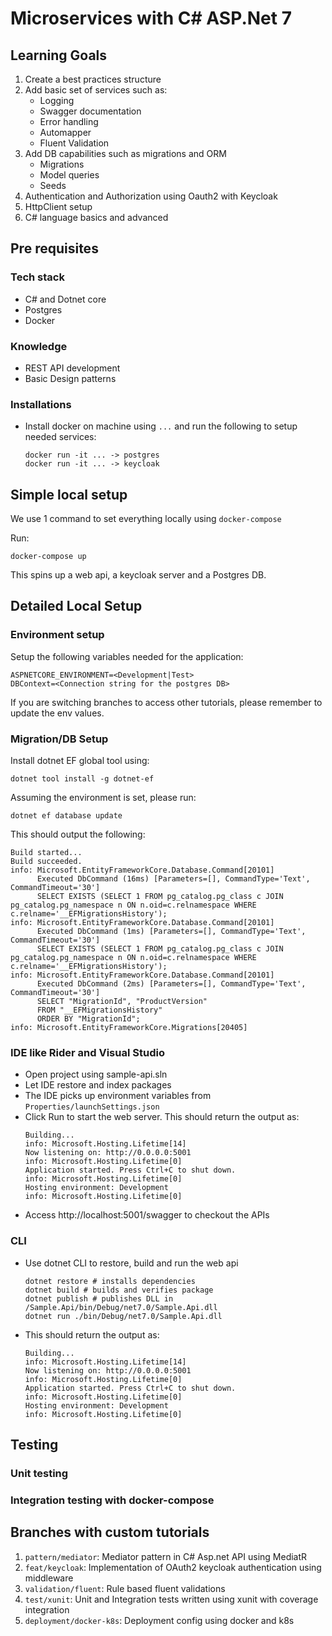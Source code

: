 # Microservices with C# ASP.Net 7

## Learning Goals

1. Create a best practices structure
2. Add basic set of services such as:
   - Logging
   - Swagger documentation
   - Error handling
   - Automapper
   - Fluent Validation
3. Add DB capabilities such as migrations and ORM
   - Migrations
   - Model queries
   - Seeds
4. Authentication and Authorization using Oauth2 with Keycloak
5. HttpClient setup
6. C# language basics and advanced

## Pre requisites

### Tech stack

- C# and Dotnet core
- Postgres
- Docker

### Knowledge

- REST API development
- Basic Design patterns

### Installations

- Install docker on machine using `...` and run the following to setup needed services:
  ```shell
  docker run -it ... -> postgres
  docker run -it ... -> keycloak
  ```

## Simple local setup

We use 1 command to set everything locally using `docker-compose`

Run:

```shell
docker-compose up
```

This spins up a web api, a keycloak server and a Postgres DB.

## Detailed Local Setup

### Environment setup

Setup the following variables needed for the application:

```shell
ASPNETCORE_ENVIRONMENT=<Development|Test>
DBContext=<Connection string for the postgres DB>
```

If you are switching branches to access other tutorials, please remember to update the env values.

### Migration/DB Setup

Install dotnet EF global tool using:
```shell
dotnet tool install -g dotnet-ef
```

Assuming the environment is set, please run:
```shell
dotnet ef database update
```

This should output the following:
```shell
Build started...
Build succeeded.
info: Microsoft.EntityFrameworkCore.Database.Command[20101]
      Executed DbCommand (16ms) [Parameters=[], CommandType='Text', CommandTimeout='30']
      SELECT EXISTS (SELECT 1 FROM pg_catalog.pg_class c JOIN pg_catalog.pg_namespace n ON n.oid=c.relnamespace WHERE c.relname='__EFMigrationsHistory');
info: Microsoft.EntityFrameworkCore.Database.Command[20101]
      Executed DbCommand (1ms) [Parameters=[], CommandType='Text', CommandTimeout='30']
      SELECT EXISTS (SELECT 1 FROM pg_catalog.pg_class c JOIN pg_catalog.pg_namespace n ON n.oid=c.relnamespace WHERE c.relname='__EFMigrationsHistory');
info: Microsoft.EntityFrameworkCore.Database.Command[20101]
      Executed DbCommand (2ms) [Parameters=[], CommandType='Text', CommandTimeout='30']
      SELECT "MigrationId", "ProductVersion"
      FROM "__EFMigrationsHistory"
      ORDER BY "MigrationId";
info: Microsoft.EntityFrameworkCore.Migrations[20405]
```

### IDE like Rider and Visual Studio

- Open project using sample-api.sln
- Let IDE restore and index packages
- The IDE picks up environment variables from `Properties/launchSettings.json`
- Click Run to start the web server. This should return the output as:
  ```shell
  Building...
  info: Microsoft.Hosting.Lifetime[14]
  Now listening on: http://0.0.0.0:5001
  info: Microsoft.Hosting.Lifetime[0]
  Application started. Press Ctrl+C to shut down.
  info: Microsoft.Hosting.Lifetime[0]
  Hosting environment: Development
  info: Microsoft.Hosting.Lifetime[0]
  ```
- Access http://localhost:5001/swagger to checkout the APIs

### CLI

- Use dotnet CLI to restore, build and run the web api
  ```shell
  dotnet restore # installs dependencies
  dotnet build # builds and verifies package
  dotnet publish # publishes DLL in /Sample.Api/bin/Debug/net7.0/Sample.Api.dll
  dotnet run ./bin/Debug/net7.0/Sample.Api.dll
  ```

- This should return the output as:
  ```shell
  Building...
  info: Microsoft.Hosting.Lifetime[14]
  Now listening on: http://0.0.0.0:5001
  info: Microsoft.Hosting.Lifetime[0]
  Application started. Press Ctrl+C to shut down.
  info: Microsoft.Hosting.Lifetime[0]
  Hosting environment: Development
  info: Microsoft.Hosting.Lifetime[0]
  ```

## Testing

### Unit testing

### Integration testing with docker-compose

## Branches with custom tutorials

1. `pattern/mediator`: Mediator pattern in C# Asp.net API using MediatR
2. `feat/keycloak`: Implementation of OAuth2 keycloak authentication using middleware
3. `validation/fluent`: Rule based fluent validations
4. `test/xunit`: Unit and Integration tests written using xunit with coverage integration
5. `deployment/docker-k8s`: Deployment config using docker and k8s
